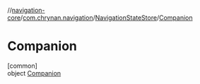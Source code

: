 //[navigation-core](../../../../index.md)/[com.chrynan.navigation](../../index.md)/[NavigationStateStore](../index.md)/[Companion](index.md)

# Companion

[common]\
object [Companion](index.md)
